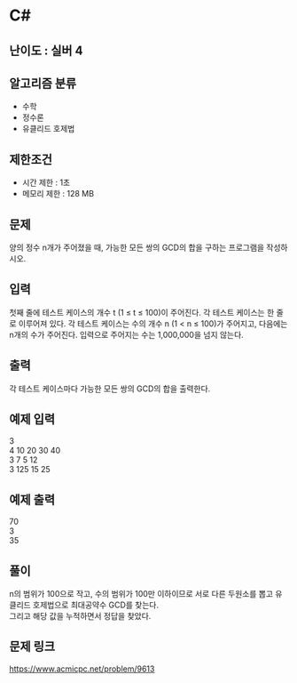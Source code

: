 # C#

## 난이도 : 실버 4

## 알고리즘 분류
  - 수학
  - 정수론
  - 유클리드 호제법

## 제한조건
  - 시간 제한 : 1초
  - 메모리 제한 : 128 MB

## 문제
양의 정수 n개가 주어졌을 때, 가능한 모든 쌍의 GCD의 합을 구하는 프로그램을 작성하시오.<br/>


## 입력
첫째 줄에 테스트 케이스의 개수 t (1 ≤ t ≤ 100)이 주어진다. 각 테스트 케이스는 한 줄로 이루어져 있다. 각 테스트 케이스는 수의 개수 n (1 < n ≤ 100)가 주어지고, 다음에는 n개의 수가 주어진다. 입력으로 주어지는 수는 1,000,000을 넘지 않는다.<br/>


## 출력
각 테스트 케이스마다 가능한 모든 쌍의 GCD의 합을 출력한다.<br/>


## 예제 입력
3<br/>
4 10 20 30 40<br/>
3 7 5 12<br/>
3 125 15 25<br/>


## 예제 출력
70<br/>
3<br/>
35<br/>


## 풀이
n의 범위가 100으로 작고, 수의 범위가 100만 이하이므로 서로 다른 두원소를 뽑고 유클리드 호제법으로 최대공약수 GCD를 찾는다.<br/>
그리고 해당 값을 누적하면서 정답을 찾았다.<br/>


## 문제 링크
https://www.acmicpc.net/problem/9613